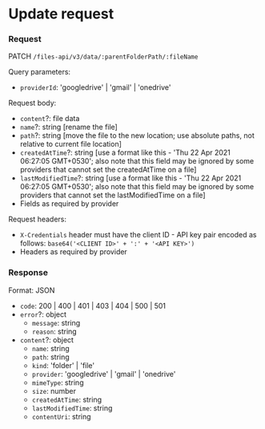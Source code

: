 # Update request

### Request

PATCH `/files-api/v3/data/:parentFolderPath/:fileName`

Query parameters:

- `providerId`: 'googledrive' | 'gmail' | 'onedrive'

Request body:

- `content`?: file data
- `name`?: string [rename the file]
- `path`?: string [move the file to the new location; use absolute paths, not relative to current file location]
- `createdAtTime`?: string [use a format like this - 'Thu 22 Apr 2021 06:27:05 GMT+0530'; also note that this field may be ignored by some providers that cannot set the createdAtTime on a file]
- `lastModifiedTime`?: string [use a format like this - 'Thu 22 Apr 2021 06:27:05 GMT+0530'; also note that this field may be ignored by some providers that cannot set the lastModifiedTime on a file]
- Fields as required by provider

Request headers:

- `X-Credentials` header must have the client ID - API key pair encoded as follows: `base64('<CLIENT ID>' + ':' + '<API KEY>')`
- Headers as required by provider

### Response

Format: JSON

- `code`: 200 | 400 | 401 | 403 | 404 | 500 | 501
- `error`?: object
	- `message`: string
	- `reason`: string
- `content`?: object
	- `name`: string
	- `path`: string
	- `kind`: 'folder' | 'file'
	- `provider`: 'googledrive' | 'gmail' | 'onedrive'
	- `mimeType`: string
	- `size`: number
	- `createdAtTime`: string
	- `lastModifiedTime`: string
	- `contentUri`: string
